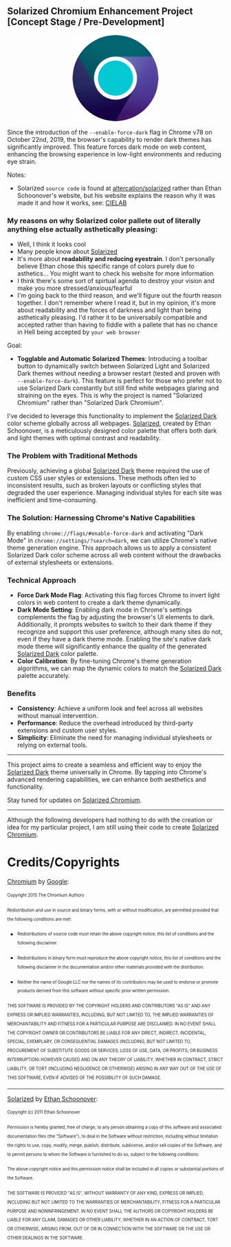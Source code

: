 ## Solarized Chromium Enhancement Project [Concept Stage / Pre-Development]

<p align="center">
    <img width="200" src="https://github.com/BubbleSquish/Solarized-Chromium/blob/main/Solarized%20Chromium.png" alt="Solarized Chromium Logo">
</p>

Since the introduction of the `--enable-force-dark` flag in Chrome v78 on October 22nd, 2019, the browser's capability to render dark themes has significantly improved. This feature forces dark mode on web content, enhancing the browsing experience in low-light environments and reducing eye strain.

Notes: 
* Solarized `source code` is found at [altercation/solarized](https://github.com/altercation/solarized) rather than Ethan Schoonover's website, but his website explains the reason why it was made it and how it works, see: [CIELAB](https://en.wikipedia.org/wiki/CIELAB_color_space)

### My reasons on why Solarized color pallete out of literally anything else actually asthetically pleasing:

- Well, I think it looks cool
- Many people know about [Solarized](https://ethanschoonover.com/solarized/)
- It's more about **readability and reducing eyestrain**. I don't personally believe Ethan chose this specific range of colors purely due to asthetics... You might want to check his website for more information
- I think there's some sort of spirtual agenda to destroy your vision and make you more stressed/anxious/fearful
- I'm going back to the third reason, and we'll figure out the fourth reason together. I don't remember where I read it, but in my opinion, it's more about readability and the forces of darkness and light than being asthetically pleasing. I'd rather it to be universabily compatible and accepted rather than having to fiddle with a pallete that has no chance in Hell being accepted by `your web browser` 

Goal:
* **Togglable and Automatic Solarized Themes**: Introducing a toolbar button to dynamically switch between Solarized Light and Solarized Dark themes without needing a browser restart (tested and proven with `--enable-force-dark`). This feature is perfect for those who prefer not to use Solarized Dark constantly but still find white webpages glaring and straining on the eyes. This is why the project is named "Solarized Chromium" rather than "Solarized Dark Chromium".

I've decided to leverage this functionality to implement the [Solarized Dark](https://ethanschoonover.com/solarized/) color scheme globally across all webpages. [Solarized](https://ethanschoonover.com/solarized/), created by Ethan Schoonover, is a meticulously designed color palette that offers both dark and light themes with optimal contrast and readability.

### The Problem with Traditional Methods

Previously, achieving a global [Solarized Dark](https://ethanschoonover.com/solarized/) theme required the use of custom CSS user styles or extensions. These methods often led to inconsistent results, such as broken layouts or conflicting styles that degraded the user experience. Managing individual styles for each site was inefficient and time-consuming.

### The Solution: Harnessing Chrome's Native Capabilities

By enabling `chrome://flags/#enable-force-dark` and activating "Dark Mode" in `chrome://settings/?search=dark`, we can utilize Chrome's native theme generation engine. This approach allows us to apply a consistent Solarized Dark color scheme across all web content without the drawbacks of external stylesheets or extensions.

### Technical Approach

- **Force Dark Mode Flag**: Activating this flag forces Chrome to invert light colors in web content to create a dark theme dynamically.
- **Dark Mode Setting**: Enabling dark mode in Chrome's settings complements the flag by adjusting the browser's UI elements to dark. Additionally, it prompts websites to switch to their dark theme if they recognize and support this user preference, although many sites do not, even if they have a dark theme mode. Enabling the site's native dark mode theme will significantly enhance the quality of the generated [Solarized Dark](https://ethanschoonover.com/solarized/) color palette.
- **Color Calibration**: By fine-tuning Chrome's theme generation algorithms, we can map the dynamic colors to match the [Solarized Dark](https://ethanschoonover.com/solarized/) palette accurately.

### Benefits

- **Consistency**: Achieve a uniform look and feel across all websites without manual intervention.
- **Performance**: Reduce the overhead introduced by third-party extensions and custom user styles.
- **Simplicity**: Eliminate the need for managing individual stylesheets or relying on external tools.

---

This project aims to create a seamless and efficient way to enjoy the [Solarized Dark](https://ethanschoonover.com/solarized/) theme universally in Chrome. By tapping into Chrome's advanced rendering capabilities, we can enhance both aesthetics and functionality.

Stay tuned for updates on [Solarized Chromium](https://github.com/BubbleSquish/Solarized-Chromium).

---

Although the following developers had nothing to do with the creation or idea for my particular project, I am still using their code to create [Solarized Chromium](https://github.com/BubbleSquish/Solarized-Chromium).

# Credits/Copyrights

[Chromium](https://source.chromium.org/chromium) by [Google](https://about.google/):

<sub><sup>Copyright 2015 The Chromium Authors</sub></sup>

<sub><sup>Redistribution and use in source and binary forms, with or without
modification, are permitted provided that the following conditions are
met:</sub></sup>

   * <sub><sup>Redistributions of source code must retain the above copyright
notice, this list of conditions and the following disclaimer.</sub></sup>

   * <sub><sup>Redistributions in binary form must reproduce the above
copyright notice, this list of conditions and the following disclaimer
in the documentation and/or other materials provided with the
distribution.</sub></sup>

   * <sub><sup>Neither the name of Google LLC nor the names of its
contributors may be used to endorse or promote products derived from
this software without specific prior written permission.</sub></sup>

<sub><sup>THIS SOFTWARE IS PROVIDED BY THE COPYRIGHT HOLDERS AND CONTRIBUTORS
"AS IS" AND ANY EXPRESS OR IMPLIED WARRANTIES, INCLUDING, BUT NOT
LIMITED TO, THE IMPLIED WARRANTIES OF MERCHANTABILITY AND FITNESS FOR
A PARTICULAR PURPOSE ARE DISCLAIMED. IN NO EVENT SHALL THE COPYRIGHT
OWNER OR CONTRIBUTORS BE LIABLE FOR ANY DIRECT, INDIRECT, INCIDENTAL,
SPECIAL, EXEMPLARY, OR CONSEQUENTIAL DAMAGES (INCLUDING, BUT NOT
LIMITED TO, PROCUREMENT OF SUBSTITUTE GOODS OR SERVICES; LOSS OF USE,
DATA, OR PROFITS; OR BUSINESS INTERRUPTION) HOWEVER CAUSED AND ON ANY
THEORY OF LIABILITY, WHETHER IN CONTRACT, STRICT LIABILITY, OR TORT
(INCLUDING NEGLIGENCE OR OTHERWISE) ARISING IN ANY WAY OUT OF THE USE
OF THIS SOFTWARE, EVEN IF ADVISED OF THE POSSIBILITY OF SUCH DAMAGE.</sub></sup>

---

[Solarized](https://ethanschoonover.com/solarized/) by [Ethan Schoonover](https://ethanschoonover.com/):

<sub><sup>Copyright (c) 2011 Ethan Schoonover</sub></sup>

<sub><sup>Permission is hereby granted, free of charge, to any person obtaining a copy
of this software and associated documentation files (the "Software"), to deal
in the Software without restriction, including without limitation the rights
to use, copy, modify, merge, publish, distribute, sublicense, and/or sell
copies of the Software, and to permit persons to whom the Software is
furnished to do so, subject to the following conditions:</sub></sup>

<sub><sup>The above copyright notice and this permission notice shall be included in
all copies or substantial portions of the Software.</sub></sup>

<sub><sup>THE SOFTWARE IS PROVIDED "AS IS", WITHOUT WARRANTY OF ANY KIND, EXPRESS OR
IMPLIED, INCLUDING BUT NOT LIMITED TO THE WARRANTIES OF MERCHANTABILITY,
FITNESS FOR A PARTICULAR PURPOSE AND NONINFRINGEMENT. IN NO EVENT SHALL THE
AUTHORS OR COPYRIGHT HOLDERS BE LIABLE FOR ANY CLAIM, DAMAGES OR OTHER
LIABILITY, WHETHER IN AN ACTION OF CONTRACT, TORT OR OTHERWISE, ARISING FROM,
OUT OF OR IN CONNECTION WITH THE SOFTWARE OR THE USE OR OTHER DEALINGS IN
THE SOFTWARE.</sub></sup>
